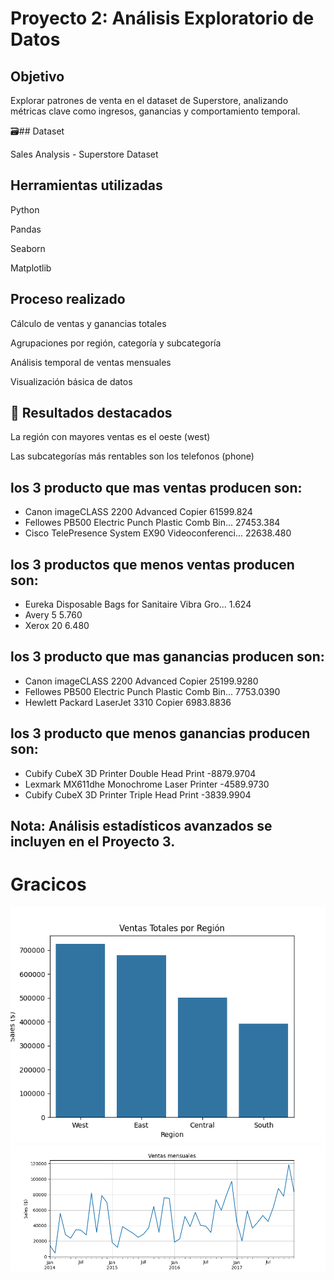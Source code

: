 # Proyecto 2: Análisis Exploratorio de Datos

## Objetivo

Explorar patrones de venta en el dataset de Superstore, analizando métricas clave como ingresos, ganancias y comportamiento temporal.

🗃## Dataset

Sales Analysis - Superstore Dataset

## Herramientas utilizadas

Python

Pandas

Seaborn

Matplotlib

## Proceso realizado

Cálculo de ventas y ganancias totales

Agrupaciones por región, categoría y subcategoría

Análisis temporal de ventas mensuales

Visualización básica de datos

## 📁 Resultados destacados

La región con mayores ventas es el oeste (west)

Las subcategorías más rentables son los telefonos (phone)

## los 3 producto que mas ventas producen son:                                        
* Canon imageCLASS 2200 Advanced Copier  61599.824
* Fellowes PB500 Electric Punch Plastic Comb Bin...  27453.384
* Cisco TelePresence System EX90 Videoconferenci...  22638.480

## los 3 productos que menos ventas producen son:                                           
* Eureka Disposable Bags for Sanitaire Vibra Gro...  1.624
* Avery 5  5.760
* Xerox 20  6.480
  
## los 3 producto que mas ganancias producen son:                                            
* Canon imageCLASS 2200 Advanced Copier  25199.9280
* Fellowes PB500 Electric Punch Plastic Comb Bin...   7753.0390
* Hewlett Packard LaserJet 3310 Copier   6983.8836

## los 3 producto que menos ganancias producen son:                                  
* Cubify CubeX 3D Printer Double Head Print -8879.9704
* Lexmark MX611dhe Monochrome Laser Printer -4589.9730
* Cubify CubeX 3D Printer Triple Head Print -3839.9904

## Nota: Análisis estadísticos avanzados se incluyen en el Proyecto 3.

# Gracicos

![grafico1](02.figure_1.png)
![grafico2](02.figure_2.png)
